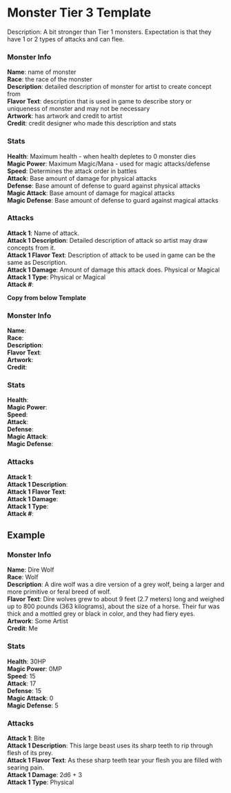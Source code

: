 # Monster Tier 3 Template  

Description: A bit stronger than Tier 1 monsters. Expectation is that they have 1 or 2 types of attacks and can flee.  

### Monster Info  
**Name**: name of monster  
**Race**: the race of the monster  
**Description**: detailed description of monster for artist to create concept from  
**Flavor Text**: description that is used in game to describe story or uniqueness of monster and may not be necessary  
**Artwork**: has artwork and credit to artist  
**Credit**: credit designer who made this description and stats  

### Stats
**Health**: Maximum health - when health depletes to 0 monster dies  
**Magic Power**: Maximum Magic/Mana - used for magic attacks/defense  
**Speed**: Determines the attack order in battles  
**Attack**: Base amount of damage for physical attacks  
**Defense**: Base amount of defense to guard against physical attacks  
**Magic Attack**: Base amount of damage for magical attacks  
**Magic Defense**: Base amount of defense to guard against magical attacks  

### Attacks
**Attack 1**: Name of attack.  
**Attack 1 Description**: Detailed description of attack so artist may draw concepts from it.  
**Attack 1 Flavor Text**: Description of attack to be used in game can be the same as Description.  
**Attack 1 Damage**: Amount of damage this attack does.  Physical or Magical  
**Attack 1 Type**: Physical or Magical  
**Attack #**:  

__Copy from below Template__
### Monster Info 
**Name**:  
**Race**:  
**Description**:  
**Flavor Text**:  
**Artwork**:  
**Credit**:  

### Stats
**Health**:  
**Magic Power**:  
**Speed**:  
**Attack**:  
**Defense**:  
**Magic Attack**:  
**Magic Defense**:  

### Attacks
**Attack 1**:  
**Attack 1 Description**:  
**Attack 1 Flavor Text**:  
**Attack 1 Damage**:  
**Attack 1 Type**:  
**Attack #**:  

## Example
### Monster Info 
**Name**:  Dire Wolf  
**Race**: Wolf  
**Description**: A dire wolf was a dire version of a grey wolf, being a larger and more primitive or feral breed of wolf.  
**Flavor Text**: Dire wolves grew to about 9 feet (2.7 meters) long and weighed up to 800 pounds (363 kilograms), about the size of a horse. Their fur was thick and a mottled grey or black in color, and they had fiery eyes.  
**Artwork**: Some Artist  
**Credit**: Me  

### Stats
**Health**: 30HP  
**Magic Power**: 0MP  
**Speed**: 15  
**Attack**: 17  
**Defense**: 15  
**Magic Attack**: 0  
**Magic Defense**: 5  

### Attacks
**Attack 1**: Bite  
**Attack 1 Description**: This large beast uses its sharp teeth to rip through flesh of its prey.  
**Attack 1 Flavor Text**: As these sharp teeth tear your flesh you are filled with searing pain.  
**Attack 1 Damage**: 2d6 + 3  
**Attack 1 Type**: Physical  


